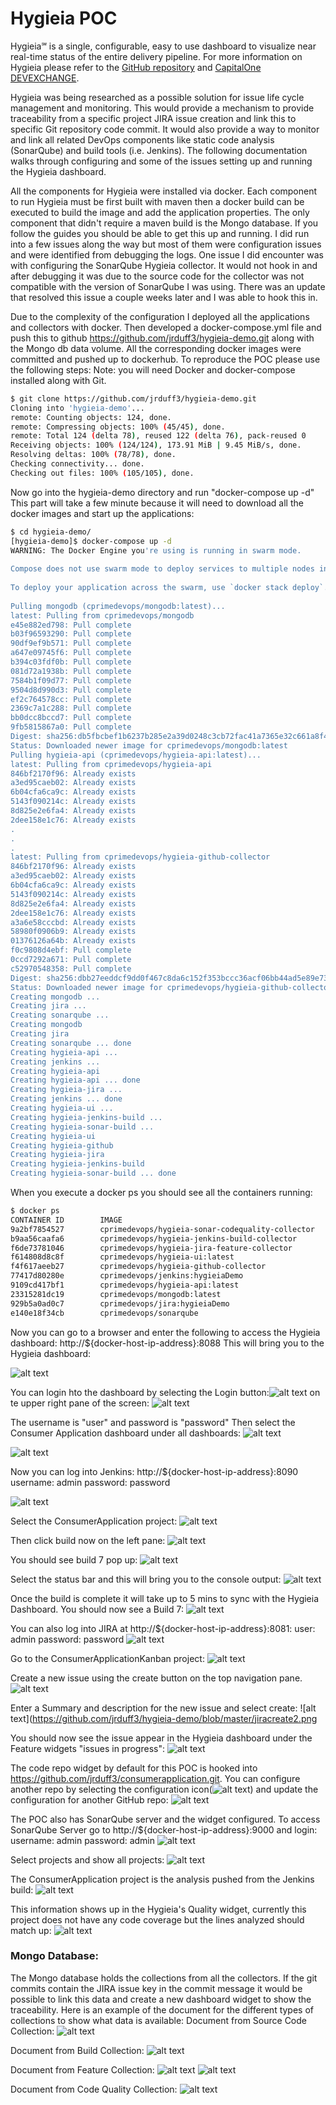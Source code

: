 # Hygieia POC

Hygieia℠ is a single, configurable, easy to use dashboard to visualize near real-time status of the entire delivery pipeline. For more information on Hygieia please refer to the [GitHub repository](https://github.com/capitalone/Hygieia) and [CapitalOne DEVEXCHANGE](https://developer.capitalone.com/opensource-projects/hygieia/).

Hygieia was being researched as a possible solution for issue life cycle management and monitoring. This would provide a mechanism to provide traceability from a specific project JIRA issue creation and link this to specific Git repository code commit. It would also provide a way to monitor and link all related DevOps components like static code analysis (SonarQube) and build tools (i.e. Jenkins). The following documentation walks through configuring and some of the issues setting up and running the Hygieia dashboard.

All the components for Hygieia were installed via docker. Each component to run Hygieia must be first built with maven then a docker build can be executed to build the image and add the application properties. The only component that didn't require a maven build is the Mongo database.
If you follow the guides you should be able to get this up and running. I did run into a few issues along the way but most of them were configuration issues and were identified from debugging the logs. One issue I did encounter was with configuring the SonarQube Hygieia collector. It would not hook in and after debugging it was due to the source code for the collector was not compatible with the version of SonarQube I was using. There was an update that resolved this issue a couple weeks later and I was able to hook this in.

Due to the complexity of the configuration I deployed all the applications and collectors with docker. Then developed a docker-compose.yml file and push this to github https://github.com/jrduff3/hygieia-demo.git along with the Mongo db data volume. All the corresponding docker images were committed and pushed up to dockerhub. To reproduce the POC please use the following steps:
Note: you will need Docker and docker-compose installed along with Git.

```bash
$ git clone https://github.com/jrduff3/hygieia-demo.git
Cloning into 'hygieia-demo'...
remote: Counting objects: 124, done.
remote: Compressing objects: 100% (45/45), done.
remote: Total 124 (delta 78), reused 122 (delta 76), pack-reused 0
Receiving objects: 100% (124/124), 173.91 MiB | 9.45 MiB/s, done.
Resolving deltas: 100% (78/78), done.
Checking connectivity... done.
Checking out files: 100% (105/105), done.
```

Now go into the hygieia-demo directory and run "docker-compose up -d" This part will take a few minute because it will need to download all the docker images and start up the applications:

```bash
$ cd hygieia-demo/
[hygieia-demo]$ docker-compose up -d 
WARNING: The Docker Engine you're using is running in swarm mode.
 
Compose does not use swarm mode to deploy services to multiple nodes in a swarm. All containers will be scheduled on the current node.
 
To deploy your application across the swarm, use `docker stack deploy`.
 
Pulling mongodb (cprimedevops/mongodb:latest)...
latest: Pulling from cprimedevops/mongodb
e45e882ed798: Pull complete
b03f96593290: Pull complete
90df9ef9b571: Pull complete
a647e09745f6: Pull complete
b394c03fdf0b: Pull complete
081d72a1938b: Pull complete
7584b1f09d77: Pull complete
9504d8d990d3: Pull complete
ef2c764578cc: Pull complete
2369c7a1c288: Pull complete
bb0dcc8bccd7: Pull complete
9fb5815867a0: Pull complete
Digest: sha256:db5fbcbef1b6237b285e2a39d0248c3cb72fac41a7365e32c661a8f4d2ea1434
Status: Downloaded newer image for cprimedevops/mongodb:latest
Pulling hygieia-api (cprimedevops/hygieia-api:latest)...
latest: Pulling from cprimedevops/hygieia-api
846bf2170f96: Already exists
a3ed95caeb02: Already exists
6b04cfa6ca9c: Already exists
5143f090214c: Already exists
8d825e2e6fa4: Already exists
2dee158e1c76: Already exists
.
.
.
latest: Pulling from cprimedevops/hygieia-github-collector
846bf2170f96: Already exists
a3ed95caeb02: Already exists
6b04cfa6ca9c: Already exists
5143f090214c: Already exists
8d825e2e6fa4: Already exists
2dee158e1c76: Already exists
a3a6e58cccbd: Already exists
58980f0906b9: Already exists
01376126a64b: Already exists
f0c9808d4ebf: Pull complete
0ccd7292a671: Pull complete
c52970548358: Pull complete
Digest: sha256:dbb27eeddcf9dd0f467c8da6c152f353bccc36acf06bb44ad5e89e73865f5f2d
Status: Downloaded newer image for cprimedevops/hygieia-github-collector:latest
Creating mongodb ...
Creating jira ...
Creating sonarqube ...
Creating mongodb
Creating jira
Creating sonarqube ... done
Creating hygieia-api ...
Creating jenkins ...
Creating hygieia-api
Creating hygieia-api ... done
Creating hygieia-jira ...
Creating jenkins ... done
Creating hygieia-ui ...
Creating hygieia-jenkins-build ...
Creating hygieia-sonar-build ...
Creating hygieia-ui
Creating hygieia-github
Creating hygieia-jira
Creating hygieia-jenkins-build
Creating hygieia-sonar-build ... done
```

When you execute a docker ps you should see all the containers running:

```bash
$ docker ps
CONTAINER ID        IMAGE                                              COMMAND                  CREATED              STATUS              PORTS                                                                                   NAMES
9a2bf7854527        cprimedevops/hygieia-sonar-codequality-collector   "/bin/sh -c './sonar-"   About a minute ago   Up 58 seconds                                                                                               hygieia-sonar-build
b9aa56caafa6        cprimedevops/hygieia-jenkins-build-collector       "/bin/sh -c './jenkin"   About a minute ago   Up About a minute                                                                                           hygieia-jenkins-build
f6de73781046        cprimedevops/hygieia-jira-feature-collector        "/bin/sh -c './jira-p"   About a minute ago   Up About a minute                                                                                           hygieia-jira
f614808d8c8f        cprimedevops/hygieia-ui:latest                     "/bin/sh -c 'conf-bui"   About a minute ago   Up About a minute   443/tcp, 0.0.0.0:8088->80/tcp                                                           hygieia-ui
f4f617aeeb27        cprimedevops/hygieia-github-collector              "/bin/sh -c './github"   About a minute ago   Up About a minute                                                                                           hygieia-github
77417d80280e        cprimedevops/jenkins:hygieiaDemo                   "/bin/sh -c 'java -ja"   About a minute ago   Up About a minute   0.0.0.0:8090->8080/tcp                                                                  jenkins
9109cd417bf1        cprimedevops/hygieia-api:latest                    "/bin/sh -c './proper"   About a minute ago   Up About a minute   0.0.0.0:8080->8080/tcp                                                                  hygieia-api
23315281dc19        cprimedevops/mongodb:latest                        "docker-entrypoint.sh"   About a minute ago   Up About a minute   0.0.0.0:27017->27017/tcp                                                                mongodb
929b5a0ad0c7        cprimedevops/jira:hygieiaDemo                      "/bin/sh -c '/opt/app"   About a minute ago   Up About a minute   0.0.0.0:8081->8081/tcp                                                                  jira
e140e18f34cb        cprimedevops/sonarqube                             "./bin/run.sh"           About a minute ago   Up About a minute   0.0.0.0:9000->9000/tcp, 0.0.0.0:9092->9092/tcp                                          sonarqube
```

Now you can go to a browser and enter the following to access the Hygieia dashboard:
http://${docker-host-ip-address}:8088 
This will bring you to the Hygieia dashboard:

![alt text](https://github.com/jrduff3/hygieia-demo/blob/master/dashboard1.png)

You can login hto the dashboard by selecting the Login button:![alt text](https://github.com/jrduff3/hygieia-demo/blob/master/loginbutton.png) on te upper right pane of the screen:
![alt text](https://github.com/jrduff3/hygieia-demo/blob/master/login.png)

The username is "user" and password is "password"
Then select the Consumer Application dashboard under all dashboards:
![alt text](https://github.com/jrduff3/hygieia-demo/blob/master/calogin.png)

![alt text](https://github.com/jrduff3/hygieia-demo/blob/master/cadashboard.png)

Now you can log into Jenkins: http://${docker-host-ip-address}:8090
username: admin
password: password

![alt text](https://github.com/jrduff3/hygieia-demo/blob/master/jenkinslogin.png)

Select the ConsumerApplication project:
![alt text](https://github.com/jrduff3/hygieia-demo/blob/master/jenkinsdashboard.png)

Then click build now on the left pane:
![alt text](https://github.com/jrduff3/hygieia-demo/blob/master/jenkinsproject.png)

You should see build 7 pop up:
![alt text](https://github.com/jrduff3/hygieia-demo/blob/master/jenkinsprogress.png)

Select the status bar and this will bring you to the console output:
![alt text](https://github.com/jrduff3/hygieia-demo/blob/master/jenkinsconsoleoutput.png)

Once the build is complete it will take up to 5 mins to sync with the Hygieia Dashboard. You should now see a Build 7:
![alt text](https://github.com/jrduff3/hygieia-demo/blob/master/hygieia-jenkins.png)

You can also log into JIRA at http://${docker-host-ip-address}:8081:
user: admin
password: password
![alt text](https://github.com/jrduff3/hygieia-demo/blob/master/jiralogin.png)

Go to the ConsumerApplicationKanban project:
![alt text](https://github.com/jrduff3/hygieia-demo/blob/master/jiraproject.png)

Create a new issue using the create button on the top navigation pane. 
![alt text](https://github.com/jrduff3/hygieia-demo/blob/master/jiracreate1.png)

Enter a Summary and description for the new issue and select create:
![alt text](https://github.com/jrduff3/hygieia-demo/blob/master/jiracreate2.png

You should now see the issue appear in the Hygieia dashboard under the Feature widgets "issues in progress":
![alt text](https://github.com/jrduff3/hygieia-demo/blob/master/hygieia-jira.png)

The code repo widget by default for this POC is hooked into https://github.com/jrduff3/consumerapplication.git. You can configure another repo by selecting the configuration icon(![alt text](https://github.com/jrduff3/hygieia-demo/blob/master/settings.png)) and update the configuration for another GitHub repo:
![alt text](https://github.com/jrduff3/hygieia-demo/blob/master/gitconfig.png)

The POC also has SonarQube server and the widget configured. To access SonarQube Server go to http://${docker-host-ip-address}:9000 and login:
username: admin
password: admin
![alt text](https://github.com/jrduff3/hygieia-demo/blob/master/sonarqubelogin.png)

Select projects and show all projects:
![alt text](https://github.com/jrduff3/hygieia-demo/blob/master/sq1.png)

The ConsumerApplication project is the analysis pushed from the Jenkins build:
![alt text](https://github.com/jrduff3/hygieia-demo/blob/master/sq2.png)

This information shows up in the Hygieia's Quality widget, currently this project does not have any code coverage but the lines analyzed should match up:
![alt text](https://github.com/jrduff3/hygieia-demo/blob/master/hygieia-sq.png)

### Mongo Database:
The Mongo database holds the collections from all the collectors. If the git commits contain the JIRA issue key in the commit message it would be possible to link this data and create a new dashboard widget to show the traceability. Here is an example of the document for the different types of collections to show what data is available:
Document from Source Code Collection:
![alt text](https://github.com/jrduff3/hygieia-demo/blob/master/robomongo.png)

Document from Build Collection:
![alt text](https://github.com/jrduff3/hygieia-demo/blob/master/robomongo2.png)

Document from Feature Collection:
![alt text](https://github.com/jrduff3/hygieia-demo/blob/master/robomongo3.png)
![alt text](https://github.com/jrduff3/hygieia-demo/blob/master/robomongo4.png)

Document from Code Quality Collection:
![alt text](https://github.com/jrduff3/hygieia-demo/blob/master/robomongo5.png)








